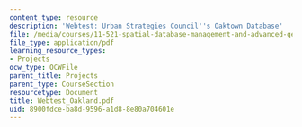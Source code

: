 ```yaml
---
content_type: resource
description: 'Webtest: Urban Strategies Council''s Oaktown Database'
file: /media/courses/11-521-spatial-database-management-and-advanced-geographic-information-systems-spring-2003/8900fdceba8d9596a1d88e80a704601e_Webtest_Oakland.pdf
file_type: application/pdf
learning_resource_types:
- Projects
ocw_type: OCWFile
parent_title: Projects
parent_type: CourseSection
resourcetype: Document
title: Webtest_Oakland.pdf
uid: 8900fdce-ba8d-9596-a1d8-8e80a704601e
---
```

